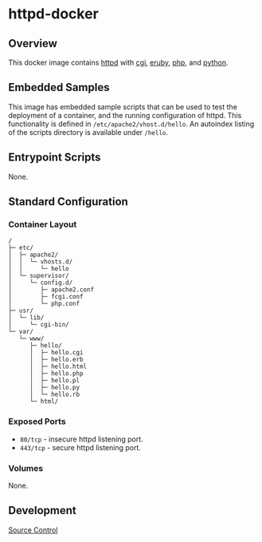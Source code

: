 # httpd-docker

## Overview

This docker image contains [httpd](https://httpd.apache.org/) with [cgi](https://en.wikipedia.org/wiki/Common_Gateway_Interface), [eruby](https://en.wikipedia.org/wiki/ERuby), [php](https://php.net/), and [python](https://www.python.org/).

## Embedded Samples

This image has embedded sample scripts that can be used to test the deployment of a container, and the running configuration of httpd. This functionality is defined in `/etc/apache2/vhost.d/hello`. An autoindex listing of the scripts directory is available under `/hello`.

## Entrypoint Scripts

None.

## Standard Configuration

### Container Layout

```
/
├─ etc/
│  ├─ apache2/
│  │  └─ vhosts.d/
│  │     └─ hello
│  └─ supervisor/
│     └─ config.d/
│        ├─ apache2.conf
│        ├─ fcgi.conf
│        └─ php.conf
├─ usr/
│  └─ lib/
│     └─ cgi-bin/
└─ var/
   └─ www/
      ├─ hello/
      │  ├─ hello.cgi
      │  ├─ hello.erb
      │  ├─ hello.html
      │  ├─ hello.php
      │  ├─ hello.pl
      │  ├─ hello.py
      │  └─ hello.rb
      └─ html/
```

### Exposed Ports

* `80/tcp` - insecure httpd listening port.
* `443/tcp` - secure httpd listening port.

### Volumes

None.

## Development

[Source Control](https://github.com/crashvb/httpd-docker)

